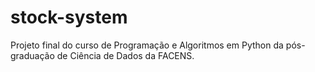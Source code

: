 # stock-system

Projeto final do curso de Programação e Algoritmos em Python da pós-graduação de Ciência de Dados da FACENS.
